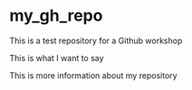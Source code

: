 # my\_gh\_repo

This is a test repository for a Github workshop

This is what I want to say



This is more information about my repository

